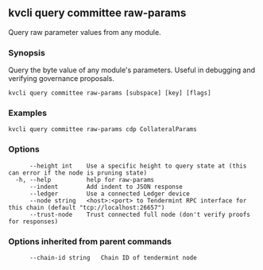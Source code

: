<!--
title: raw-params
-->
## kvcli query committee raw-params

Query raw parameter values from any module.

### Synopsis

Query the byte value of any module's parameters. Useful in debugging and verifying governance proposals.

```
kvcli query committee raw-params [subspace] [key] [flags]
```

### Examples

```
kvcli query committee raw-params cdp CollateralParams
```

### Options

```
      --height int    Use a specific height to query state at (this can error if the node is pruning state)
  -h, --help          help for raw-params
      --indent        Add indent to JSON response
      --ledger        Use a connected Ledger device
      --node string   <host>:<port> to Tendermint RPC interface for this chain (default "tcp://localhost:26657")
      --trust-node    Trust connected full node (don't verify proofs for responses)
```

### Options inherited from parent commands

```
      --chain-id string   Chain ID of tendermint node
```

